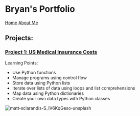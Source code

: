 # Bryan's Portfolio
[Home](README.md) [About Me](about.md)

## Projects:
### [Project 1: US Medical Insurance Costs](https://github.com/bryanng77/breeyuun98/blob/main/us-medical-insurance-costs.py)

Learning Points:
* Use Python functions
* Manage programs using control flow
* Store data using Python lists
* Iterate over lists of data using loops and list comprehensions
* Map data using Python dictionaries
* Create your own data types with Python classes

![matt-sclarandis-S_IV6KqGeso-unsplash](https://user-images.githubusercontent.com/79688274/110343473-7eaa2a00-8067-11eb-86ee-da381b47f102.jpg)

      
